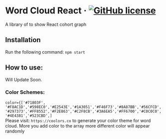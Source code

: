 # Word Cloud React &middot; [![GitHub license](https://img.shields.io/badge/license-MIT-blue.svg)](https://github.com/sazzadsazib/cohort-react-graph/blob/master/LICENSE)
A library of to show React cohort graph
## Installation
Run the following command:
`npm start`

## How to use:
Will Update Soon.

### Color Schemes:
``color={['#71803F', '#F8AC1D','#598EC0','#E2543E','#1A3051','#F46F73','#8A87BB','#56CFCD','#297373','#FF8552','#F2E863','#C2F8CB','#3A6EA5','#FF6700','#C0C0C0','#4E4381','#523CBD',]``
<br/>
Please visit: `https://coolors.co` to generate your color theme for word cloud. More you add color to the array more different color will appear randomly
